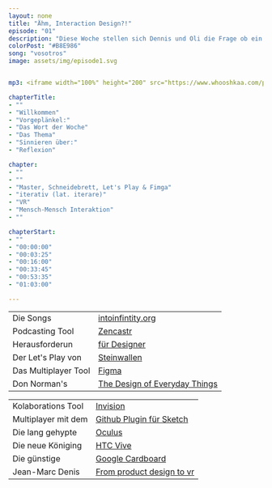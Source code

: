 ```yaml
---
layout: none
title: "Ähm, Interaction Design?!"
episode: "01"
description: "Diese Woche stellen sich Dennis und Oli die Frage ob ein Multiplayer alleine reicht, Iterationen im Prozess funktionieren und wie wir VR sehen"
colorPost: "#B8E986"
song: "vosotros"
image: assets/img/episode1.svg


mp3: <iframe width="100%" height="200" src="https://www.whooshkaa.com/player/episode/id/88765?visual=true" frameborder="0"></iframe>

chapterTitle:
- ""
- "Willkommen"
- "Vorgeplänkel:"
- "Das Wort der Woche"
- "Das Thema"
- "Sinnieren über:"
- "Reflexion"

chapter:
- ""
- ""
- "Master, Schneidebrett, Let's Play & Fimga"
- "iterativ (lat. iterare)"
- "VR"
- "Mensch-Mensch Interaktion"
- ""

chapterStart:
- ""
- "00:00:00"
- "00:03:25"
- "00:16:00"
- "00:33:45"
- "00:53:35"
- "01:03:00"

---
```


<!-- nach 8 einträgen ein neues table erstellen, danke :) !-->

| | |
|:-|:-|
| Die Songs | [intoinfintity.org](http://www.intoinfintity.org) |
| Podcasting Tool | [Zencastr](http://www.zencastr.com) |
| Herausforderun| [für Designer](http://bit.ly/umfrage_doku_design) |
| Der Let's Play von | [Steinwallen](https://www.youtube.com/user/Steinwallen) |
| Das Multiplayer Tool | [Figma](htpp://www.figma.com) |
| Don Norman's | [The Design of Everyday Things](https://en.wikipedia.org/wiki/The_Design_of_Everyday_Things) |

| | |
|:-|:-|
| Kolaborations Tool | [Invision](http://www.invision.com) |
| Multiplayer mit dem | [Github Plugin für Sketch](https://github.com/mathieudutour/git-sketch-plugin) |
| Die lang gehypte | [Oculus](https://www.oculus.com/) |
| Die neue Königing | [HTC Vive](https://www.vive.com/de/) |
| Die günstige | [Google Cardboard](https://vr.google.com/cardboard/) |
| Jean-Marc Denis | [From product design to vr](https://medium.com/google-design/from-product-design-to-virtual-reality-be46fa793e9b#.ixyccymnc) |

